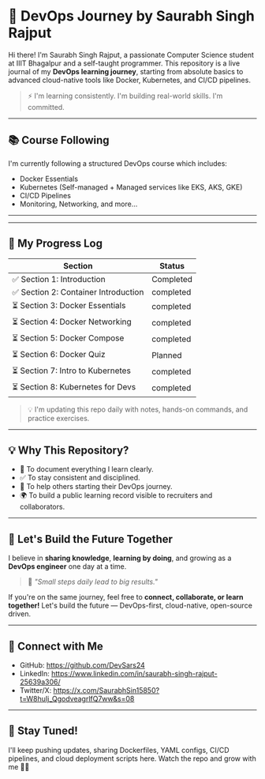 # 🚀 DevOps Journey by Saurabh Singh Rajput

Hi there! I'm Saurabh Singh Rajput, a passionate Computer Science student at IIIT Bhagalpur and a self-taught programmer. This repository is a live journal of my **DevOps learning journey**, starting from absolute basics to advanced cloud-native tools like Docker, Kubernetes, and CI/CD pipelines.

> ⚡️ I'm learning consistently.
>  I'm building real-world skills.
> I'm committed.

---

## 📚 Course Following

I'm currently following a structured DevOps course which includes:
- Docker Essentials
- Kubernetes (Self-managed + Managed services like EKS, AKS, GKE)
- CI/CD Pipelines
- Monitoring, Networking, and more...

---


---

## 📅 My Progress Log

| Section | Status |
|--------|--------|
| ✅ Section 1: Introduction | Completed |
| ✅ Section 2: Container Introduction | completed |
| ⏳ Section 3: Docker Essentials | completed |
| ⏳ Section 4: Docker Networking | completed |
| ⏳ Section 5: Docker Compose | completed |
| ⏳ Section 6: Docker Quiz | Planned |
| ⏳ Section 7: Intro to Kubernetes | completed |
| ⏳ Section 8: Kubernetes for Devs | completed |


> 💡 I'm updating this repo daily with notes, hands-on commands, and practice exercises.

---

## 💡 Why This Repository?

- 📖 To document everything I learn clearly.
- ✅ To stay consistent and disciplined.
- 🤝 To help others starting their DevOps journey.
- 🌍 To build a public learning record visible to recruiters and collaborators.

---

## 🚀 Let's Build the Future Together

I believe in **sharing knowledge**, **learning by doing**, and growing as a **DevOps engineer** one day at a time.

> 🌱 *"Small steps daily lead to big results."*

If you're on the same journey, feel free to **connect, collaborate, or learn together!** Let's build the future — DevOps-first, cloud-native, open-source driven.

---

## 🔗 Connect with Me

- GitHub: https://github.com/DevSars24
- LinkedIn: https://www.linkedin.com/in/saurabh-singh-rajput-25639a306/
- Twitter/X: https://x.com/SaurabhSin15850?t=W8huIj_QgodveagrlfQ7ww&s=08
  

---

## 💪 Stay Tuned!

I'll keep pushing updates, sharing Dockerfiles, YAML configs, CI/CD pipelines, and cloud deployment scripts here. Watch the repo and grow with me 💼🌐

